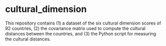 # cultural_dimension
This repository contains (1) a dataset of the six cultural dimension scores of 92 countries, (2) the covariance matrix used to compute the cultural distances between the countries, and (3) the Python script for measuring the cultural distances. 
